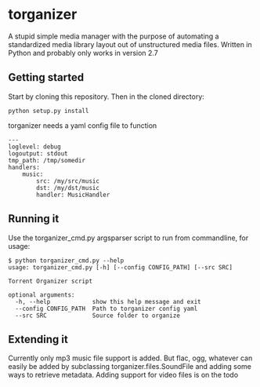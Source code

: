# torganizer

A stupid simple media manager with the purpose of automating a standardized media library layout out of unstructured media files.
Written in Python and probably only works in version 2.7

## Getting started

Start by cloning this repository. Then in the cloned directory:
```
python setup.py install
```

torganizer needs a yaml config file to function
```
---
loglevel: debug
logoutput: stdout
tmp_path: /tmp/somedir
handlers:
    music:
        src: /my/src/music
        dst: /my/dst/music
        handler: MusicHandler
```

## Running it

Use the torganizer_cmd.py argsparser script to run from commandline, for usage:
```
$ python torganizer_cmd.py --help
usage: torganizer_cmd.py [-h] [--config CONFIG_PATH] [--src SRC]

Torrent Organizer script

optional arguments:
  -h, --help            show this help message and exit
  --config CONFIG_PATH  Path to torganizer config yaml
  --src SRC             Source folder to organize
```

## Extending it

Currently only mp3 music file support is added. But flac, ogg, whatever can easily be added
by subclassing torganizer.files.SoundFile and adding some ways to retrieve metadata.
Adding support for video files is on the todo

